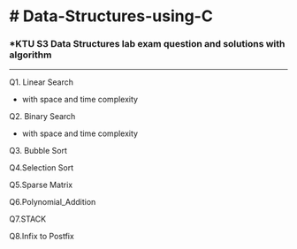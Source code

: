 <h1> # Data-Structures-using-C </h1>

<h3>*KTU S3 Data Structures lab exam question and solutions with algorithm</h3>

<hr>

Q1. Linear Search <br>

  * with space and time complexity

Q2. Binary Search <br>

  * with space and time complexity

Q3. Bubble Sort

Q4.Selection Sort

Q5.Sparse Matrix 

Q6.Polynomial_Addition

Q7.STACK

Q8.Infix to Postfix
